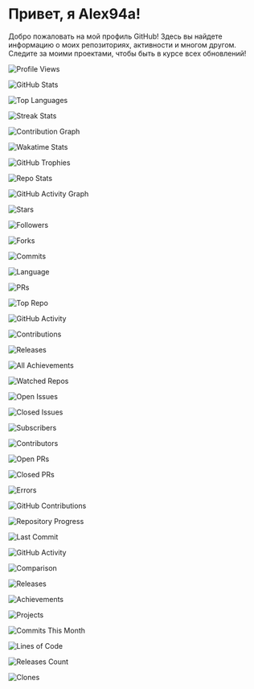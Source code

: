 # Привет, я Alex94a!

Добро пожаловать на мой профиль GitHub! Здесь вы найдете информацию о моих репозиториях, активности и многом другом. Следите за моими проектами, чтобы быть в курсе всех обновлений!

<!-- 1. Динамическое отображение количества просмотров профиля -->
![Profile Views](https://komarev.com/ghpvc/?username=Alex94a&style=for-the-badge&color=blue&label=Profile%20Views)

<!-- 2. Статистика GitHub -->
![GitHub Stats](https://github-readme-stats.vercel.app/api?username=Alex94a&show_icons=true&hide_title=true&hide=prs&count_private=true&theme=radical)

<!-- 3. Топ-10 языков программирования -->
![Top Languages](https://github-readme-stats.vercel.app/api/top-langs/?username=Alex94a&layout=compact&theme=radical&langs_count=10)

<!-- 4. Статистика по стрикам (streak) -->
![Streak Stats](https://github-readme-streak-stats.herokuapp.com/?user=Alex94a&theme=radical)

<!-- 5. График вклада в репозитории -->
![Contribution Graph](https://github-readme-activity-graph.cyclic.app/graph?username=Alex94a&theme=radical)

<!-- 6. Wakatime Stats (если используете для отслеживания времени) -->
![Wakatime Stats](https://wakatime.com/badge/user/your_user_name_here.svg)

<!-- 7. GitHub Trophies -->
![GitHub Trophies](https://github-profile-trophy.vercel.app/?username=Alex94a&theme=radical&margin-w=10&margin-h=10)

<!-- 8. Репозиторий статистики -->
![Repo Stats](https://github-readme-stats.vercel.app/api/pin/?username=Alex94a&repo=your-repository-name)

<!-- 9. GitHub Activity Graph -->
![GitHub Activity Graph](https://activity-graph.herokuapp.com/graph?username=Alex94a&theme=github)

<!-- 10. GitHub Stars -->
![Stars](https://img.shields.io/github/stars/Alex94a?style=for-the-badge&label=Stars)

<!-- 11. Количество фоловеров на GitHub -->
![Followers](https://img.shields.io/github/followers/Alex94a?style=for-the-badge&label=Followers)

<!-- 12. Количество форков репозитория -->
![Forks](https://img.shields.io/github/forks/Alex94a/your-repository-name?style=for-the-badge&label=Forks)

<!-- 13. GitHub Commits -->
![Commits](https://img.shields.io/github/commit-activity/y/Alex94a?style=for-the-badge&label=Commits)

<!-- 14. Язык программирования для репозитория -->
![Language](https://img.shields.io/github/languages/top/Alex94a/your-repository-name?style=for-the-badge&label=Language)

<!-- 15. Участие в проектах GitHub (количество Pull Requests) -->
![PRs](https://img.shields.io/github/issues-pr/Alex94a?style=for-the-badge&label=PRs)

<!-- 16. Репозиторий с наибольшим количеством звезд -->
![Top Repo](https://github-readme-stats.vercel.app/api/pin/?username=Alex94a&repo=your-most-starred-repo)

<!-- 17. Статистика активности на GitHub -->
![GitHub Activity](https://github-activity-readme.vercel.app/?username=Alex94a)

<!-- 18. GitHub Contributions -->
![Contributions](https://contrib.rocks/image?repo=Alex94a)

<!-- 19. Подсчет количества опубликованных релизов -->
![Releases](https://img.shields.io/github/release/Alex94a/your-repository-name?style=for-the-badge&label=Releases)

<!-- 20. Совмещение всех достижений -->
![All Achievements](https://github-profile-summary-cards.vercel.app/api/cards/profile-details?username=Alex94a&theme=radical)

<!-- 21. Количество наблюдаемых репозиториев -->
![Watched Repos](https://img.shields.io/github/watchers/Alex94a/your-repository-name?style=for-the-badge&label=Watched%20Repos)

<!-- 22. Количество открытых issue в репозитории -->
![Open Issues](https://img.shields.io/github/issues/open/Alex94a/your-repository-name?style=for-the-badge&label=Open%20Issues)

<!-- 23. Количество закрытых issue в репозитории -->
![Closed Issues](https://img.shields.io/github/issues-closed/Alex94a/your-repository-name?style=for-the-badge&label=Closed%20Issues)

<!-- 24. Количество пользователей, смотрящих за репозиторием -->
![Subscribers](https://img.shields.io/github/watchers/Alex94a/your-repository-name?style=for-the-badge&label=Subscribers)

<!-- 25. Количество контрибьюторов в репозитории -->
![Contributors](https://img.shields.io/github/contributors/Alex94a/your-repository-name?style=for-the-badge&label=Contributors)

<!-- 26. Количество открытых Pull Requests -->
![Open PRs](https://img.shields.io/github/issues-pr/Alex94a/your-repository-name?style=for-the-badge&label=Open%20PRs)

<!-- 27. Количество закрытых Pull Requests -->
![Closed PRs](https://img.shields.io/github/issues-pr-closed/Alex94a/your-repository-name?style=for-the-badge&label=Closed%20PRs)

<!-- 28. Подсчет ошибок в репозиториях (например, с использованием linting) -->
![Errors](https://img.shields.io/badge/Errors-None-brightgreen?style=for-the-badge)

<!-- 29. Статистика активности по коммитам (с помощью GitHub Contributions) -->
![GitHub Contributions](https://contrib.rocks/image?repo=Alex94a&style=for-the-badge)

<!-- 30. Прогресс по репозиторию (например, использование GitHub Projects) -->
![Repository Progress](https://img.shields.io/github/project/board/Alex94a/your-repository-name?style=for-the-badge&label=Progress)

<!-- 31. Дата последнего коммита в репозитории -->
![Last Commit](https://img.shields.io/github/last-commit/Alex94a/your-repository-name?style=for-the-badge&label=Last%20Commit)

<!-- 32. Уровень активности на GitHub -->
![GitHub Activity](https://github-profile-summary-cards.vercel.app/api/cards/most-commit-language-card?username=Alex94a&theme=radical&style=for-the-badge)

<!-- 33. Сравнение с другими пользователями (например, рейтинг активности) -->
![Comparison](https://github-profile-comparison.vercel.app/?username1=Alex94a&username2=other-user&style=for-the-badge)

<!-- 34. Количество релизов в репозитории -->
![Releases](https://img.shields.io/github/release/Alex94a/your-repository-name?style=for-the-badge&label=Releases)

<!-- 35. Достижения (например, сертификаты или отличия) -->
![Achievements](https://img.shields.io/badge/Achievements-4-brightgreen?style=for-the-badge&label=Achievements)

<!-- 36. Количество проектов на GitHub -->
![Projects](https://img.shields.io/github/repo-size/Alex94a/your-repository-name?style=for-the-badge&label=Projects)

<!-- 37. Количество коммитов за последний месяц -->
![Commits This Month](https://img.shields.io/github/commit-activity/m/Alex94a?style=for-the-badge&label=Commits%20This%20Month)

<!-- 38. Общее количество строк кода в репозиториях -->
![Lines of Code](https://img.shields.io/github/languages/code-size/Alex94a/your-repository-name?style=for-the-badge&label=Lines%20of%20Code)

<!-- 39. Количество выпусков и версий проекта -->
![Releases Count](https://img.shields.io/github/release-count/Alex94a/your-repository-name?style=for-the-badge&label=Releases)

<!-- 40. Подсчет количества клонов репозитория -->
![Clones](https://img.shields.io/github/clone-count/Alex94a/your-repository-name?style=for-the-badge&label=Clones)
